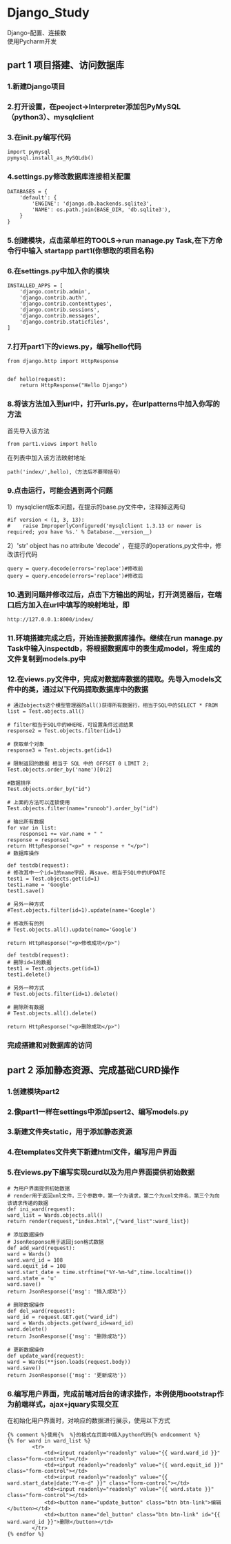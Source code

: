 # Django_Study
Django-配置、连接数  
使用Pycharm开发  
## part 1 项目搭建、访问数据库
### 1.新建Django项目  
### 2.打开设置，在peoject->Interpreter添加包PyMySQL（python3）、mysqlclient  
### 3.在init.py编写代码 

    import pymysql  
	pymysql.install_as_MySQLdb()   

### 4.settings.py修改数据库连接相关配置

	DATABASES = {
    	'default': {
        	'ENGINE': 'django.db.backends.sqlite3',
        	'NAME': os.path.join(BASE_DIR, 'db.sqlite3'),
    	}
	}
	
### 5.创建模块，点击菜单栏的TOOLS->run manage.py Task,在下方命令行中输入 startapp part1(你想取的项目名称)
### 6.在settings.py中加入你的模块

	INSTALLED_APPS = [
    	'django.contrib.admin',
    	'django.contrib.auth',
    	'django.contrib.contenttypes',
    	'django.contrib.sessions',
    	'django.contrib.messages',
    	'django.contrib.staticfiles',
	]
	
### 7.打开part1下的views.py，编写hello代码
	from django.http import HttpResponse


	def hello(request):
    	return HttpResponse("Hello Django")

### 8.将该方法加入到url中，打开urls.py，在urlpatterns中加入你写的方法
首先导入该方法

	from part1.views import hello
在列表中加入该方法映射地址

	path('index/',hello),（方法后不要带括号）
	
### 9.点击运行，可能会遇到两个问题  
1）mysqlclient版本问题，在提示的base.py文件中，注释掉这两句

	#if version < (1, 3, 13):
	#    raise ImproperlyConfigured('mysqlclient 1.3.13 or newer is required; you have %s.' % Database.__version__)
2）'str' object has no attribute 'decode' ，在提示的operations,py文件中，修改该行代码
	
	query = query.decode(errors='replace')#修改前
	query = query.encode(errors='replace')#修改后
### 10.遇到问题并修改过后，点击下方输出的网址，打开浏览器后，在端口后方加入在url中填写的映射地址，即

	http://127.0.0.1:8000/index/
	
### 11.环境搭建完成之后，开始连接数据库操作。继续在run manage.py Task中输入inspectdb，将根据数据库中的表生成model，将生成的文件复制到models.py中

### 12.在views.py文件中，完成对数据库数据的提取。先导入models文件中的类，通过以下代码提取数据库中的数据

	# 通过objects这个模型管理器的all()获得所有数据行，相当于SQL中的SELECT * FROM
    list = Test.objects.all()
        
    # filter相当于SQL中的WHERE，可设置条件过滤结果
    response2 = Test.objects.filter(id=1) 
    
    # 获取单个对象
    response3 = Test.objects.get(id=1) 
    
    # 限制返回的数据 相当于 SQL 中的 OFFSET 0 LIMIT 2;
    Test.objects.order_by('name')[0:2]
    
    #数据排序
    Test.objects.order_by("id")
    
    # 上面的方法可以连锁使用
    Test.objects.filter(name="runoob").order_by("id")
    
    # 输出所有数据
    for var in list:
        response1 += var.name + " "
    response = response1
    return HttpResponse("<p>" + response + "</p>")
    # 数据库操作
	
	def testdb(request):
    # 修改其中一个id=1的name字段，再save，相当于SQL中的UPDATE
    test1 = Test.objects.get(id=1)
    test1.name = 'Google'
    test1.save()
    
    # 另外一种方式
    #Test.objects.filter(id=1).update(name='Google')
    
    # 修改所有的列
    # Test.objects.all().update(name='Google')
    
    return HttpResponse("<p>修改成功</p>")
	
	def testdb(request):
    # 删除id=1的数据
    test1 = Test.objects.get(id=1)
    test1.delete()
    
    # 另外一种方式
    # Test.objects.filter(id=1).delete()
    
    # 删除所有数据
    # Test.objects.all().delete()
    
    return HttpResponse("<p>删除成功</p>")
	
### 完成搭建和对数据库的访问

## part 2 添加静态资源、完成基础CURD操作  
### 1.创建模块part2
### 2.像part1一样在settings中添加psert2、编写models.py
### 3.新建文件夹static，用于添加静态资源
### 4.在templates文件夹下新建html文件，编写用户界面
### 5.在views.py下编写实现curd以及为用户界面提供初始数据

	# 为用户界面提供初始数据
	# render用于返回xml文件，三个参数中，第一个为请求，第二个为xml文件名，第三个为向该请求传递的数据
	def ini_ward(request):
    ward_list = Wards.objects.all()
    return render(request,"index.html",{"ward_list":ward_list})

	# 添加数据操作
	# JsonResponse用于返回json格式数据
	def add_ward(request):
    ward = Wards()
    ward.ward_id = 108
    ward.equit_id = 108
    ward.start_date = time.strftime("%Y-%m-%d",time.localtime())
    ward.state = 'u'
    ward.save()
    return JsonResponse({'msg': "插入成功"})
	
	# 删除数据操作
	def del_ward(request):
    ward_id = request.GET.get("ward_id")
    ward = Wards.objects.get(ward_id=ward_id)
    ward.delete()
    return JsonResponse({'msg': "删除成功"})
	
	# 更新数据操作
	def update_ward(request):
    ward = Wards(**json.loads(request.body))
    ward.save()
    return JsonResponse({'msg': '更新成功'})
	
### 6.编写用户界面，完成前端对后台的请求操作，本例使用bootstrap作为前端样式，ajax+jquary实现交互  
在初始化用户界面时，对响应的数据进行展示，使用以下方式

	{% comment %}使用{%  %}的格式在页面中插入python代码{% endcomment %}
	{% for ward in ward_list %}
            <tr>
                <td><input readonly="readonly" value="{{ ward.ward_id }}" class="form-control"></td>
                <td><input readonly="readonly" value="{{ ward.equit_id }}" class="form-control"></td>
                <td><input readonly="readonly" value="{{ ward.start_date|date:"Y-m-d" }}" class="form-control"></td>
                <td><input readonly="readonly" value="{{ ward.state }}" class="form-control"></td>
                <td><button name="update_button" class="btn btn-link">编辑</button></td>
                <td><button name="del_button" class="btn btn-link" id="{{ ward.ward_id }}">删除</button></td>
            </tr>
	{% endfor %}
